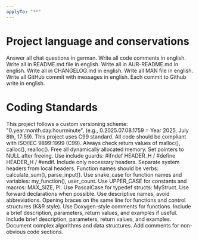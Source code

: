 ```yaml
---
applyTo: "**"
---
```


# Project language and conservations

Answer all chat questions in german.
Write all code comments in english.
Write all in README.md file in english. 
Write all in AUR-README.md in english.
Write all in CHANGELOG.md in english.
Write all MAN file in english.
Write all GitHub commit with messages in english.
Each commit to Github write in english.

# Coding Standards

This project follows a custom versioning scheme: "0.year.month.day.hourminute", (e.g., 0.2025.07.08.1759 = Year 2025, July 8th, 17:59).
This project uses C99 standard.
All code should be compliant with ISO/IEC 9899:1999 (C99).
Always check return values of malloc(), calloc(), realloc().
Free all dynamically allocated memory.
Set pointers to NULL after freeing.
Use include guards: #ifndef HEADER_H / #define HEADER_H / #endif.
Include only necessary headers.
Separate system headers from local headers.
Function names should be verbs: calculate_sum(), parse_input().
Use snake_case for function names and variables: my_function(), user_count.
Use UPPER_CASE for constants and macros: MAX_SIZE, PI.
Use PascalCase for typedef structs: MyStruct.
Use forward declarations when possible.
Use descriptive names, avoid abbreviations.
Opening braces on the same line for functions and control structures (K&R style).
Use Doxygen-style comments for functions. Include a brief description, parameters, return values, and examples if useful.
Include brief description, parameters, return values, and examples.
Document complex algorithms and data structures.
Add comments for non-obvious code sections.